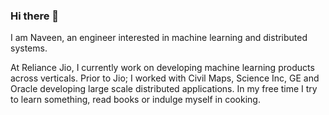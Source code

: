 ### Hi there 👋

I am Naveen, an engineer interested in machine learning and distributed systems.    

At Reliance Jio, I currently work on developing machine learning products across verticals. Prior to Jio; I worked with Civil Maps, Science Inc, GE and Oracle developing large scale distributed applications. In my free time I try to learn something, read books or indulge myself in cooking.

<!--
**nav13n/nav13n** is a ✨ _special_ ✨ repository because its `README.md` (this file) appears on your GitHub profile.

Here are some ideas to get you started:

- 🔭 I’m currently working on ...
- 🌱 I’m currently learning ...
- 👯 I’m looking to collaborate on ...
- 🤔 I’m looking for help with ...
- 💬 Ask me about ...
- 📫 How to reach me: ...
- 😄 Pronouns: ...
- ⚡ Fun fact: ...
-->
